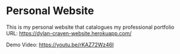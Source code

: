 # Personal Website
This is my personal website that catalogues my professional portfolio  
URL: https://dylan-craven-website.herokuapp.com/

Demo Video: https://youtu.be/rKAZ72Wz46I
